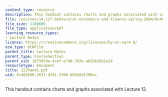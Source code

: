 ```yaml
---
content_type: resource
description: This handout contains charts and graphs associated with Lecture 12.
file: /courses/14-127-behavioral-economics-and-finance-spring-2004/8c402690261fdfd13f6065918d1f96ec_127hand1.pdf
file_size: 1180600
file_type: application/pdf
learning_resource_types:
- Lecture Notes
license: https://creativecommons.org/licenses/by-nc-sa/4.0/
ocw_type: OCWFile
parent_title: Lecture Notes
parent_type: CourseSection
parent_uid: 1075859e-4cef-e748-703e-ab5bb16b1e24
resourcetype: Document
title: 127hand1.pdf
uid: 8c402690-261f-dfd1-3f60-65918d1f96ec
---
```

This handout contains charts and graphs associated with Lecture 12.